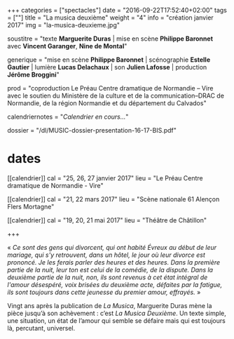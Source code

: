 +++
categories = ["spectacles"]
date = "2016-09-22T17:52:40+02:00"
tags = [""]
title = "La musica deuxième"
weight = "4"
info = "création janvier 2017"
img = "la-musica-deuxieme.jpg"

soustitre = "texte __Marguerite Duras__ | mise en scène __Philippe Baronnet__<br>avec __Vincent Garanger__, __Nine de Montal__"

generique = "mise en scène __Philippe Baronnet__ | scénographie __Estelle Gautier__ | lumière __Lucas Delachaux__ | son __Julien Lafosse__ | production __Jérôme Broggini__"

prod = "coproduction Le Préau Centre dramatique de Normandie – Vire avec le soutien du Ministère de la culture et de la communication–DRAC de Normandie, de la région Normandie et du département du Calvados"

calendriernotes = "_Calendrier en cours..._"

dossier = "/dl/MUSIC-dossier-presentation-16-17-BIS.pdf"

# dates
[[calendrier]]
  cal = "25, 26, 27 janvier 2017"
  lieu = "Le Préau Centre dramatique de Normandie - Vire"

[[calendrier]]
  cal = "21, 22 mars 2017"
  lieu = "Scène nationale 61 Alençon Flers Mortagne"

[[calendrier]]
  cal = "19, 20, 21 mai 2017"
  lieu = "Théâtre de Châtillon"


+++

« _Ce sont des gens qui divorcent, qui ont habité Évreux au début de leur mariage, qui s'y retrouvent, dans un hôtel, le jour où leur divorce est prononcé. Je les ferais parler des heures et des heures. Dans la première partie de la nuit, leur ton est celui de la comédie, de la dispute. Dans la deuxième partie de la nuit, non, ils sont revenus à cet état intégral de l'amour désespéré, voix brisées du deuxième acte, défaites par la fatigue, ils sont toujours dans cette jeunesse du premier amour, effrayés._ »

Vingt ans après la publication de _La Musica_, Marguerite Duras mène la pièce jusqu’à son achèvement : c’est _La Musica Deuxième_. Un texte simple, une situation, un état de l’amour qui semble se défaire mais qui est toujours là, percutant, universel.
